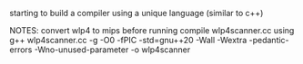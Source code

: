 starting to build a compiler using a unique language (similar to c++)


NOTES: convert wlp4 to mips before running
compile wlp4scanner.cc using g++ wlp4scanner.cc -g -O0 -fPIC -std=gnu++20 -Wall -Wextra -pedantic-errors -Wno-unused-parameter -o wlp4scanner
